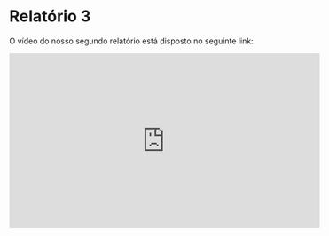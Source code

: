# Relatório 3
O vídeo do nosso segundo relatório está disposto no seguinte link:

<iframe width="560" height="315" src="https://www.youtube.com/embed/DmQ4hRsILiI" frameborder="0" allow="accelerometer; autoplay; clipboard-write; encrypted-media; gyroscope; picture-in-picture" allowfullscreen></iframe>

